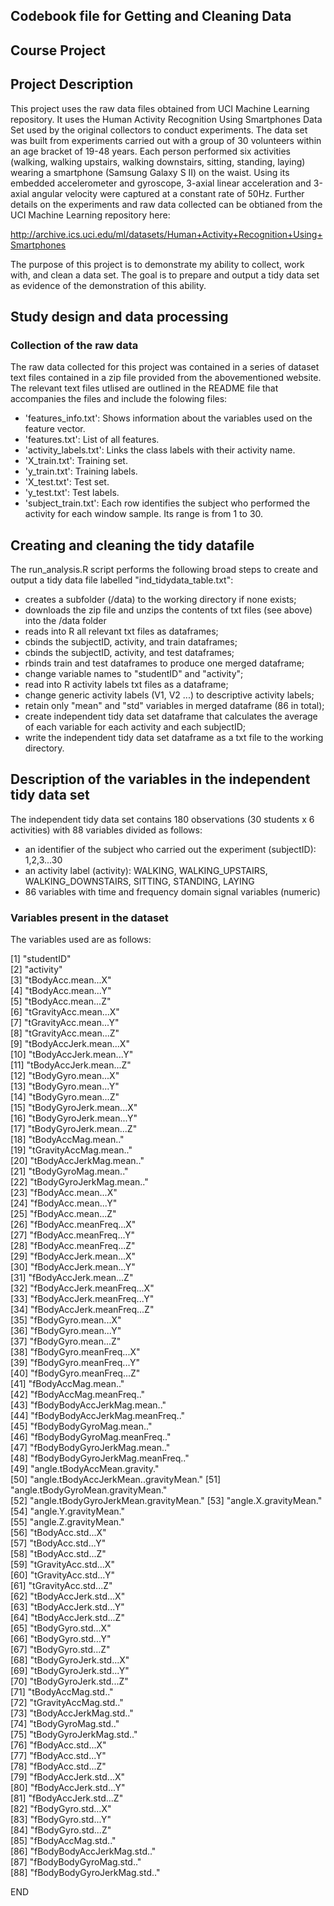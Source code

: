 ## Codebook file for Getting and Cleaning Data
## Course Project

## Project Description

This project uses the raw data files obtained from UCI Machine Learning repository. It uses the Human Activity Recognition Using Smartphones Data Set used by the original collectors to conduct experiments. The data set was built from experiments carried out with a group of 30 volunteers within an age bracket of 19-48 years. Each person performed six activities (walking, walking upstairs, walking downstairs, sitting, standing, laying) wearing a smartphone (Samsung Galaxy S II) on the waist. Using its embedded accelerometer and gyroscope, 3-axial linear acceleration and 3-axial angular velocity were captured at a constant rate of 50Hz. Further details on the experiments and raw data collected can be obtianed from the UCI Machine Learning repository here:

http://archive.ics.uci.edu/ml/datasets/Human+Activity+Recognition+Using+Smartphones 

The purpose of this project is to demonstrate my ability to collect, work with, and clean a data set. The goal is to prepare and output a tidy data set as evidence of the demonstration of this ability.

## Study design and data processing

### Collection of the raw data

The raw data collected for this project was contained in a series of dataset text files contained in a zip file provided from the abovementioned website.  The relevant text files utlised are outlined in the README file that accompanies the files and include the folowing files:

* 'features_info.txt': Shows information about the variables used on the feature vector.
* 'features.txt': List of all features.
* 'activity_labels.txt': Links the class labels with their activity name.
* 'X_train.txt': Training set.
* 'y_train.txt': Training labels.
* 'X_test.txt': Test set.
* 'y_test.txt': Test labels.
* 'subject_train.txt': Each row identifies the subject who performed the activity for each window sample. Its range is from 1 to 30. 

## Creating and cleaning the tidy datafile

The run_analysis.R script performs the following broad steps to create and output a tidy data file labelled "ind_tidydata_table.txt":

* creates a subfolder (/data) to the working directory if none exists;
* downloads the zip file and unzips the contents of txt files (see above) into the /data folder
* reads into R all relevant txt files as dataframes;
* cbinds the subjectID, activity, and  train dataframes;
* cbinds the subjectID, activity, and  test dataframes;
* rbinds train and test dataframes to produce one merged dataframe;
* change variable names to "studentID" and "activity";
* read into R activity labels txt files as a dataframe;
* change generic activity labels (V1, V2 ...) to descriptive activity labels;
* retain only "mean" and "std" variables in merged dataframe (86 in total);
* create independent tidy data set dataframe that calculates the average of each variable for each activity and each subjectID;
* write the independent tidy data set dataframe as a txt file to the working directory.

## Description of the variables in the independent tidy data set

The independent tidy data set contains 180 observations (30 students x 6 activities) with 88 variables divided as follows:

* an identifier of the subject who carried out the experiment (subjectID): 1,2,3...30
* an activity label (activity): WALKING, WALKING_UPSTAIRS, WALKING_DOWNSTAIRS, SITTING, STANDING, LAYING
* 86 variables with time and frequency domain signal variables (numeric)

### Variables present in the dataset

The variables used are as follows:

 [1] "studentID"                           
 [2] "activity"                            
 [3] "tBodyAcc.mean...X"                   
 [4] "tBodyAcc.mean...Y"                   
 [5] "tBodyAcc.mean...Z"                   
 [6] "tGravityAcc.mean...X"                
 [7] "tGravityAcc.mean...Y"                
 [8] "tGravityAcc.mean...Z"                
 [9] "tBodyAccJerk.mean...X"               
[10] "tBodyAccJerk.mean...Y"               
[11] "tBodyAccJerk.mean...Z"               
[12] "tBodyGyro.mean...X"                  
[13] "tBodyGyro.mean...Y"                  
[14] "tBodyGyro.mean...Z"                  
[15] "tBodyGyroJerk.mean...X"              
[16] "tBodyGyroJerk.mean...Y"              
[17] "tBodyGyroJerk.mean...Z"              
[18] "tBodyAccMag.mean.."                  
[19] "tGravityAccMag.mean.."               
[20] "tBodyAccJerkMag.mean.."              
[21] "tBodyGyroMag.mean.."                 
[22] "tBodyGyroJerkMag.mean.."             
[23] "fBodyAcc.mean...X"                   
[24] "fBodyAcc.mean...Y"                   
[25] "fBodyAcc.mean...Z"                   
[26] "fBodyAcc.meanFreq...X"               
[27] "fBodyAcc.meanFreq...Y"               
[28] "fBodyAcc.meanFreq...Z"               
[29] "fBodyAccJerk.mean...X"               
[30] "fBodyAccJerk.mean...Y"               
[31] "fBodyAccJerk.mean...Z"               
[32] "fBodyAccJerk.meanFreq...X"           
[33] "fBodyAccJerk.meanFreq...Y"           
[34] "fBodyAccJerk.meanFreq...Z"           
[35] "fBodyGyro.mean...X"                  
[36] "fBodyGyro.mean...Y"                  
[37] "fBodyGyro.mean...Z"                  
[38] "fBodyGyro.meanFreq...X"              
[39] "fBodyGyro.meanFreq...Y"              
[40] "fBodyGyro.meanFreq...Z"              
[41] "fBodyAccMag.mean.."                  
[42] "fBodyAccMag.meanFreq.."              
[43] "fBodyBodyAccJerkMag.mean.."          
[44] "fBodyBodyAccJerkMag.meanFreq.."      
[45] "fBodyBodyGyroMag.mean.."             
[46] "fBodyBodyGyroMag.meanFreq.."         
[47] "fBodyBodyGyroJerkMag.mean.."         
[48] "fBodyBodyGyroJerkMag.meanFreq.."     
[49] "angle.tBodyAccMean.gravity."         
[50] "angle.tBodyAccJerkMean..gravityMean."
[51] "angle.tBodyGyroMean.gravityMean."    
[52] "angle.tBodyGyroJerkMean.gravityMean."
[53] "angle.X.gravityMean."                
[54] "angle.Y.gravityMean."                
[55] "angle.Z.gravityMean."                
[56] "tBodyAcc.std...X"                    
[57] "tBodyAcc.std...Y"                    
[58] "tBodyAcc.std...Z"                    
[59] "tGravityAcc.std...X"                 
[60] "tGravityAcc.std...Y"                 
[61] "tGravityAcc.std...Z"                 
[62] "tBodyAccJerk.std...X"                
[63] "tBodyAccJerk.std...Y"                
[64] "tBodyAccJerk.std...Z"                
[65] "tBodyGyro.std...X"                   
[66] "tBodyGyro.std...Y"                   
[67] "tBodyGyro.std...Z"                   
[68] "tBodyGyroJerk.std...X"               
[69] "tBodyGyroJerk.std...Y"               
[70] "tBodyGyroJerk.std...Z"               
[71] "tBodyAccMag.std.."                   
[72] "tGravityAccMag.std.."                
[73] "tBodyAccJerkMag.std.."               
[74] "tBodyGyroMag.std.."                  
[75] "tBodyGyroJerkMag.std.."              
[76] "fBodyAcc.std...X"                    
[77] "fBodyAcc.std...Y"                    
[78] "fBodyAcc.std...Z"                    
[79] "fBodyAccJerk.std...X"                
[80] "fBodyAccJerk.std...Y"                
[81] "fBodyAccJerk.std...Z"                
[82] "fBodyGyro.std...X"                   
[83] "fBodyGyro.std...Y"                   
[84] "fBodyGyro.std...Z"                   
[85] "fBodyAccMag.std.."                   
[86] "fBodyBodyAccJerkMag.std.."           
[87] "fBodyBodyGyroMag.std.."              
[88] "fBodyBodyGyroJerkMag.std.."

END